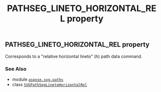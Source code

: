 ﻿---
title: PATHSEG_LINETO_HORIZONTAL_REL property
second_title: Aspose.SVG for Python via .NET API References
description: 
type: docs
weight: 170
url: /python-net/aspose.svg.paths/svgpathseglinetohorizontalrel/pathseg_lineto_horizontal_rel/
is_root: false
---

## PATHSEG_LINETO_HORIZONTAL_REL property


Corresponds to a "relative horizontal lineto" (h) path data command.

### See Also
* module [`aspose.svg.paths`](../../)
* class [`SVGPathSegLinetoHorizontalRel`](/svg/python-net/aspose.svg.paths/svgpathseglinetohorizontalrel)
